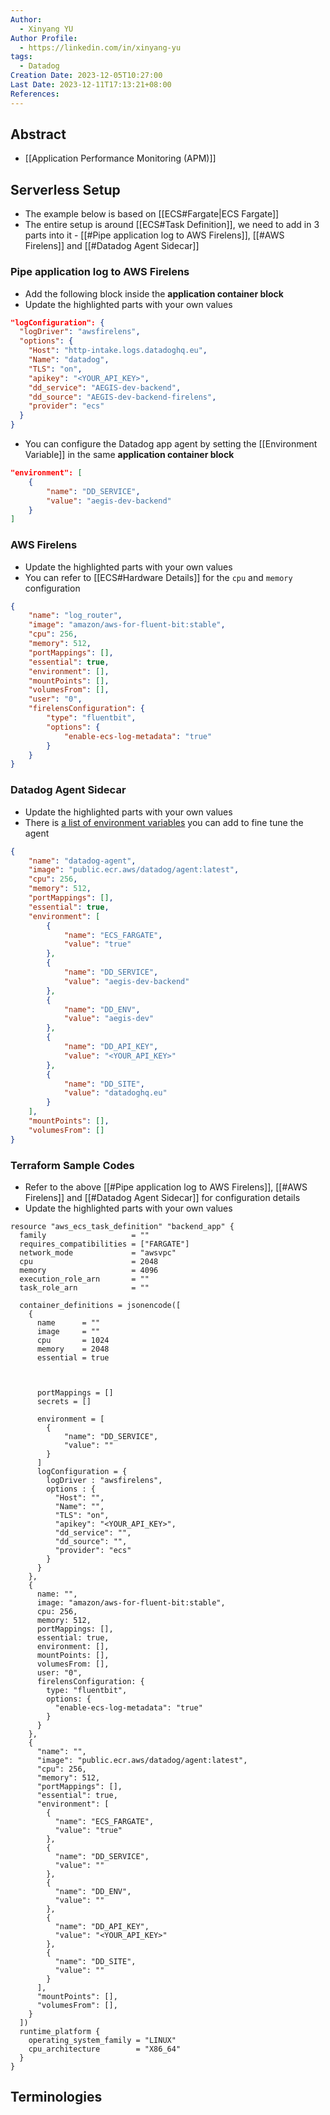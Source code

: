```yaml
---
Author:
  - Xinyang YU
Author Profile:
  - https://linkedin.com/in/xinyang-yu
tags:
  - Datadog
Creation Date: 2023-12-05T10:27:00
Last Date: 2023-12-11T17:13:21+08:00
References: 
---
```


## Abstract

- [[Application Performance Monitoring (APM)]]

## Serverless Setup

- The example below is based on [[ECS#Fargate|ECS Fargate]]
- The entire setup is around [[ECS#Task Definition]], we need to add in 3 parts into it - [[#Pipe application log to AWS Firelens]], [[#AWS Firelens]] and [[#Datadog Agent Sidecar]]

### Pipe application log to AWS Firelens

- Add the following block inside the **application container block**
- Update the highlighted parts with your own values

```json {4, 5, 7-9}
"logConfiguration": {
  "logDriver": "awsfirelens",
  "options": {
    "Host": "http-intake.logs.datadoghq.eu",
    "Name": "datadog",
    "TLS": "on",
    "apikey": "<YOUR_API_KEY>",
    "dd_service": "AEGIS-dev-backend",
    "dd_source": "AEGIS-dev-backend-firelens",
    "provider": "ecs"
  }
}
```
- You can configure the Datadog app agent by setting the [[Environment Variable]] in the same **application container block**
```json
"environment": [
	{
		"name": "DD_SERVICE",
		"value": "aegis-dev-backend"
	}
]
```
### AWS Firelens

- Update the highlighted parts with your own values
- You can refer to [[ECS#Hardware Details]] for the `cpu` and `memory` configuration

```json {2, 4-5}
{
	"name": "log_router",
	"image": "amazon/aws-for-fluent-bit:stable",
	"cpu": 256,
	"memory": 512,
	"portMappings": [],
	"essential": true,
	"environment": [],
	"mountPoints": [],
	"volumesFrom": [],
	"user": "0",
	"firelensConfiguration": {
		"type": "fluentbit",
		"options": {
			"enable-ecs-log-metadata": "true"
		}
	}
}
```

### Datadog Agent Sidecar

- Update the highlighted parts with your own values
- There is [a list of environment variables](https://docs.datadoghq.com/serverless/guide/agent_configuration/) you can add to fine tune the agent

```json {2, 4-5, 15, 19, 23, 27}
{
	"name": "datadog-agent",
	"image": "public.ecr.aws/datadog/agent:latest",
	"cpu": 256,
	"memory": 512,
	"portMappings": [],
	"essential": true,
	"environment": [
		{
			"name": "ECS_FARGATE",
			"value": "true"
		},
		{
			"name": "DD_SERVICE",
			"value": "aegis-dev-backend"
		},
		{
			"name": "DD_ENV",
			"value": "aegis-dev"
		},
		{
			"name": "DD_API_KEY",
			"value": "<YOUR_API_KEY>"
		},
		{
			"name": "DD_SITE",
			"value": "datadoghq.eu"
		}
	],
	"mountPoints": [],
	"volumesFrom": []
}
```

### Terraform Sample Codes

- Refer to the above [[#Pipe application log to AWS Firelens]], [[#AWS Firelens]] and [[#Datadog Agent Sidecar]] for configuration details
- Update the highlighted parts with your own values

```hcl
resource "aws_ecs_task_definition" "backend_app" {
  family                   = ""
  requires_compatibilities = ["FARGATE"]
  network_mode             = "awsvpc"
  cpu                      = 2048
  memory                   = 4096
  execution_role_arn       = ""
  task_role_arn            = ""

  container_definitions = jsonencode([
    {
      name      = ""
      image     = ""
      cpu       = 1024
      memory    = 2048
      essential = true



      portMappings = []
      secrets = []

	  environment = [
		{
			"name": "DD_SERVICE",
			"value": ""
		}
	  ]
      logConfiguration = {
        logDriver : "awsfirelens",
        options : {
          "Host": "",
          "Name": "",
          "TLS": "on",
          "apikey": "<YOUR_API_KEY>",
          "dd_service": "",
          "dd_source": "",
          "provider": "ecs"
        }
      }
    },
    {
      name: "",
      image: "amazon/aws-for-fluent-bit:stable",
      cpu: 256,
      memory: 512,
      portMappings: [],
      essential: true,
      environment: [],
      mountPoints: [],
      volumesFrom: [],
      user: "0",
      firelensConfiguration: {
        type: "fluentbit",
        options: {
          "enable-ecs-log-metadata": "true"
        }
      }
    },
    {
      "name": "",
      "image": "public.ecr.aws/datadog/agent:latest",
      "cpu": 256,
      "memory": 512,
      "portMappings": [],
      "essential": true,
      "environment": [
        {
          "name": "ECS_FARGATE",
          "value": "true"
        },
        {
          "name": "DD_SERVICE",
          "value": ""
        },
        {
          "name": "DD_ENV",
          "value": ""
        },
        {
          "name": "DD_API_KEY",
          "value": "<YOUR_API_KEY>"
        },
        {
          "name": "DD_SITE",
          "value": ""
        }
      ],
      "mountPoints": [],
      "volumesFrom": [],
    }
  ])
  runtime_platform {
    operating_system_family = "LINUX"
    cpu_architecture        = "X86_64"
  }
}
```

## Terminologies
